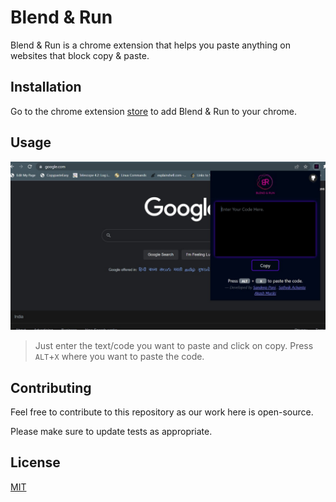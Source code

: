 # Blend & Run

Blend & Run is a chrome extension that helps you paste anything on websites that block copy & paste.

## Installation

Go to the chrome extension [store]() to add Blend & Run to your chrome.


## Usage

![](https://raw.githubusercontent.com/HASHCUT69/Blend-n-Run/master/images/screenshot-1.jpeg?token=GHSAT0AAAAAABX7KSDCSRWS3VTCNMTKURT4YZROOPQ)

> Just enter the text/code you want to paste and click on copy. Press ` ALT`+`X` where you want to paste the code.

## Contributing
Feel free to contribute to this repository as our work here is open-source.

Please make sure to update tests as appropriate.

## License
[MIT](https://choosealicense.com/licenses/mit/)
